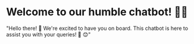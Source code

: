 # Welcome to our humble chatbot! 🚀🤖

"Hello there! 👋 We're excited to have you on board. This chatbot is here to assist you with your queries! 💬 😊"